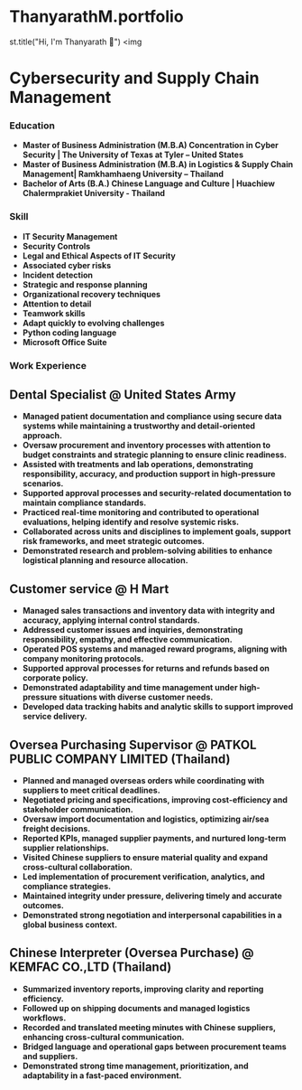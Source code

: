 # ThanyarathM.portfolio
st.title("Hi, I'm Thanyarath 👋")
<img
# Cybersecurity and Supply Chain Management

### Education
- <b>Master of Business Administration (M.B.A) Concentration in Cyber Security | The University of Texas at Tyler – United States
- <b>Master of Business Administration (M.B.A) in Logistics & Supply Chain Management| Ramkhamhaeng University – Thailand
- <b>Bachelor of Arts (B.A.) Chinese Language and Culture | Huachiew Chalermprakiet University - Thailand

### Skill
- <b> IT Security Management		            
- <b> Security Controls		    
- <b> Legal and Ethical Aspects of IT Security
- <b> Associated cyber risks		            
- <b> Incident detection	  	
- <b> Strategic and response planning
- <b> Organizational recovery techniques	  
- <b> Attention to detail		  
- <b> Teamwork skills
- <b> Adapt quickly to evolving challenges  
- <b> Python coding language 	
- <b> Microsoft Office Suite

### Work Experience
## Dental Specialist @ United States Army 

- <b>Managed patient documentation and compliance using secure data systems while maintaining a trustworthy and detail-oriented approach.
- <b>Oversaw procurement and inventory processes with attention to budget constraints and strategic planning to ensure clinic readiness.
- <b>Assisted with treatments and lab operations, demonstrating responsibility, accuracy, and production support in high-pressure scenarios.
- <b>Supported approval processes and security-related documentation to maintain compliance standards.
- <b>Practiced real-time monitoring and contributed to operational evaluations, helping identify and resolve systemic risks.
- <b>Collaborated across units and disciplines to implement goals, support risk frameworks, and meet strategic outcomes.
- <b>Demonstrated research and problem-solving abilities to enhance logistical planning and resource allocation.

## Customer service @ H Mart

- <b>Managed sales transactions and inventory data with integrity and accuracy, applying internal control standards.
- <b>Addressed customer issues and inquiries, demonstrating responsibility, empathy, and effective communication.
- <b>Operated POS systems and managed reward programs, aligning with company monitoring protocols.
- <b>Supported approval processes for returns and refunds based on corporate policy.
- <b>Demonstrated adaptability and time management under high-pressure situations with diverse customer needs.
- <b>Developed data tracking habits and analytic skills to support improved service delivery.

## Oversea Purchasing Supervisor @ PATKOL PUBLIC COMPANY LIMITED (Thailand)

- <b>Planned and managed overseas orders while coordinating with suppliers to meet critical deadlines.
- <b>Negotiated pricing and specifications, improving cost-efficiency and stakeholder communication.
- <b>Oversaw import documentation and logistics, optimizing air/sea freight decisions.
- <b>Reported KPIs, managed supplier payments, and nurtured long-term supplier relationships.
- <b>Visited Chinese suppliers to ensure material quality and expand cross-cultural collaboration.
- <b>Led implementation of procurement verification, analytics, and compliance strategies.
- <b>Maintained integrity under pressure, delivering timely and accurate outcomes.
- <b>Demonstrated strong negotiation and interpersonal capabilities in a global business context.

## Chinese Interpreter (Oversea Purchase) @ KEMFAC CO.,LTD (Thailand)

- <b>Summarized inventory reports, improving clarity and reporting efficiency.
- <b>Followed up on shipping documents and managed logistics workflows.
- <b>Recorded and translated meeting minutes with Chinese suppliers, enhancing cross-cultural communication.
- <b>Bridged language and operational gaps between procurement teams and suppliers.
- <b>Demonstrated strong time management, prioritization, and adaptability in a fast-paced environment.

